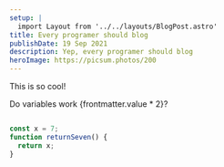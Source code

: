 ```yaml
---
setup: |
  import Layout from '../../layouts/BlogPost.astro'
title: Every programer should blog
publishDate: 19 Sep 2021
description: Yep, every programer should blog
heroImage: https://picsum.photos/200
---
```



This is so cool!

Do variables work {frontmatter.value * 2}?

```javascript

const x = 7;
function returnSeven() {
  return x;
}

```